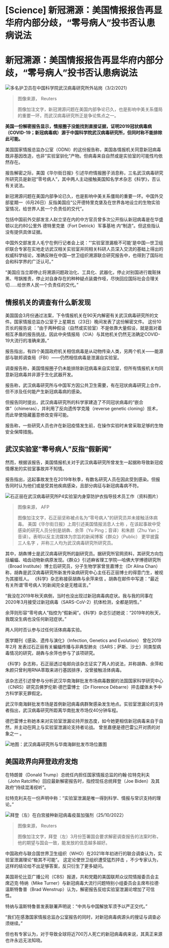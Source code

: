 # [Science] 新冠溯源：美国情报报告再显华府内部分歧，“零号病人”投书否认患病说法

#  新冠溯源：美国情报报告再显华府内部分歧，“零号病人”投书否认患病说法


![多名护卫员在中国科学院武汉病毒研究所外站岗（3/2/2021）](_130207219_121120.2023-05-16t121029z_747391960_rc2gc0a6nem4_rtrmadp_3_global-pandemics-bats-origins.jpg)

> 图像来源，  Reuters
>
> 图像加注文字，新冠溯源问题在美国内部争论已久，也是影响中美关系僵局的重要一环，而武汉病毒研究所正是争论焦点之一。

**美国一份解密报告显示，情报圈子没能找到直接证据，证明2019冠状病毒病（COVID-19；新冠病毒病）源于中国科学院武汉病毒研究所，但同时称不能排除此可能。**

美国国家情报总监办公室（ODNI）的这份报告称，美国各情报机关同意新冠病毒既非基因改造，也非“实验室驯化”产物。但病毒来自自然或是实验室的可能性均依然存在。

报告解密之际，美国《华尔街日报》引述华府情报圈子消息称，三名武汉病毒研究所研究员是新冠“零号病人”，其中两人主动接触美国知名学术杂志《科学》，否认有关说法。

新冠溯源问题在美国内部争论已久，也是影响中美关系僵局的重要一环。中国外交部星期一（6月26日）反指美国应“公开德特里克堡及在世界各地设立的生物实验室情况，给世界人民一个负责任的交代”。

包括中国前外交部发言人赵立坚在内的中方官员曾多次公开指认新冠病毒是在华盛顿以北约80公里外 德特里克堡（Fort Detrick）军事基地  内“制造”。但这些指认没有提供具体证据。

中国外交部发言人毛宁在例行记者会上说：“‘实验室泄漏极不可能’是中国—世卫组织联合专家在实地走访武汉相关实验室并同相关科研人员深入交流的基础上得出的权威科学结论，准确反映在中国—世卫组织溯源联合研究报告中，也得到了国际社会和科学界的广泛认可。”

“美国应当立即停止将溯源问题政治化、工具化、武器化，停止对别国进行栽赃抹黑、甩锅推责，停止对自身存在的种种疑点装聋作哑，尽快回应国际社会合理关切……给世界人民一个负责任的交代。”


##  情报机关的调查有什么新发现

美国国会3月份通过法案，下令情报机关在90天内解密有关武汉病毒研究所的文件。国家情报总监办公室于上星期五（23日）晚间发表了这份解密文件。
 这份10页长的报告说  ：“由于两种假设（自然或实验室）不是依靠大量假设，就是面对着相互矛盾的报告挑战，因此中央情报局（CIA）与其他机关仍然无法确定COVID-19大流行的准确来源。”

报告指出，有四个美国政府机关相信病毒是从动物传染人类，另两个机关——能源部与联邦调查局（FBI）——仍然相信病毒是泄漏自实验室。

调查报告称，美国情报圈子仍未能排除新冠病毒来自实验室，但所有情报机关均同意新冠病毒并非源于生化武器开发。


报告称，武汉病毒研究所与中国军方因公共卫生需要，有在冠状病毒研究上合作，但不涉及任何能产生新冠病毒病的感染。

但报告同时提出，武汉病毒研究所的科学家建造了不同冠状病毒的“嵌合体”（chimeras），并利用了反向遗传学克隆（reverse genetic cloning）技术，而此举使隐藏蓄意修改变得可能。

报告称，一些研究人员也许在新冠疫情发生前，在操作实验时未曾采取足够的生物安全保障措施。

##  武汉实验室“零号病人”反指“假新闻”

然而，根据该报告，美国情报机关对于武汉病毒研究所曾发生一起据称导致新冠疫情爆发的实验室事故并不知情。

报告指出，这起事故发生在2019年秋季，有数名研究人员在因此受到感染。但报告同时认为他们或是受其他疾病感染，且部分病征与新冠病毒病不符。

![石正丽在武汉病毒研究所P4实验室内身穿防护衣指导技术员工作（资料图片）](_130207218_gettyimages-643961442.png)

> 图像来源，  AFP
>
> 图像加注文字，石正丽坚称被点名为“零号病人”的研究员并未接触活体病毒。
 美国《华尔街日报》上周引述美国情报消息人士称  ，在该起事故中受感染的研究人员分别是胡犇、余萍（Yu Ping；音译）和朱颜（Zhu Yan；音译）。表明以反主流媒体为宗旨的新闻博客《群众》（Public） 更早披露三人名字  ，并称三人均为武汉病毒研究所研究员。

其中，胡犇博士是武汉病毒研究所的副研究员。据研究所官网资料，其研究方向包括蝙蝠、啮齿动物新病原发现。《群众》引述麻省理工学院—哈佛大学博德研究所（Broad Institute）博士后研究员，分子生物学家曾昱嘉博士（Dr Alina Chan）称，胡犇是武汉病毒研究所新发传染病研究中心主任石正丽博士的得意门生，被视为其接班人。
 《科学》杂志称接获胡犇与余萍来信  。胡犇在邮件中写道：“最近有关所谓‘零号病人’的新闻完全是无稽谣言。”

“我没在2019年秋天病倒，当时也没出现过新冠病毒病症状。我与我的同事在2020年3月接受过新冠病毒（SARS-CoV-2）抗体检测，全都是阴性。”

余萍则形容“零号病人”指控为“假新闻”。《科学》杂志引述她说：“2019年的秋天，我既没生病也没任何新冠症状。”

两人同时否认参与过任何活体病毒实验。


医学期刊《感染、遗传与演化》（Infection, Genetics and Evolution） 曾在2019年2月  发表过石正丽有关蝙蝠传播与非典型肺炎（SARS；萨斯、沙士）同类型病毒情况的研究，胡犇与余萍也参与了该项研究。

《科学》杂志称，石正丽透过电邮向该杂志证实了两人的说法，并称胡犇、余萍和朱颜只曾利用RNA萃取来进行基因排序，没曾接触活体病毒。

该杂志还引述曾参与分析武汉华南海鲜批发市场病毒数据的法国国家科学研究中心（CNRS）研究员佛罗伦斯·德巴雷博士（Dr Florence Débarre）抨击媒体未予中方科学家无罪假定。

武汉华南海鲜批发市场是首例新冠病毒病群聚感染发生地点。实验室泄漏论的支持者指出，武汉病毒研究所距离华南批发市场仅40分钟车程。

德巴雷博士称她本来对实验室泄漏论持开放态度，如今她更相信新冠病毒来自于自然，并主动在网上与实验室泄漏论支持者论战。 曾昱嘉便是德巴雷公开对质的对象之一  。

![地图：武汉病毒研究所与华南海鲜批发市场位置图](_130207217_wuhan_map_640_chinese-tweaked-nc.png)

##  美国政界向拜登政府发炮

在特朗普（Donald Trump）总统任内担任国家情报总监的约翰·拉特克利夫（John Ratcliffe）回应最新解密报告时，指控现任总统拜登（Joe Biden）及其政府“持续混淆视听”。

拉特克利夫在一份声明中称：“实验室泄漏是唯一得到科学、情报与常识支持的理论。”

![拜登（左）在白宫接种新冠病毒疫苗加强剂（25/10/2022）](_130208498_101255.2023-04-25t101152z_527992451_rc2j8x9ilseh_rtrmadp_3_usa-election-biden.jpg)

> 图像来源，  Reuters
>
> 图像加注文字，拜登（左）3月份签署国会要求解密调查报告的法案时称，他的期望与国会一致，能发放的信息越多越好。

中国政府与联合国世界卫生组织（WHO）在2021年年初进行的联合调查认为，实验室泄漏理论“极其不可能”。 这定论使世卫组织遭受猛烈抨击  ，不少专家认为，这样的结论给不出足够答案，反只衍生了更多疑问。

美国哥伦比亚广播公司（CBS）报道，共和党籍的美国联邦众议院情报委员会主席迈克·特纳（Mike Turner）与新冠病毒大流行问题特别小组委员会主席布拉德·温斯特鲁普（Brad Wenstrup）认为，解密报告反给实验室泄漏论增加了可信性。

特纳与温斯特鲁普发表联署声明说：“中共与中国解放军须予以严正交代。”

“我们在感激国家情报总监办公室报告的同时，对新冠病毒病源头的搜证与调查必须继续。”

但也有专家认为，对于导致全球将近700万人死亡的新冠病毒病来说，其真正来源也许永远无法知晓。


